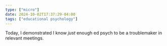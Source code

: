 ```yaml
---
type: ["micro"]
date: 2024-10-02T17:37:29-04:00
tags: ["educational psychology"]
---
```

Today, I demonstrated I know *just* enough ed psych to be a troublemaker in relevant meetings.
